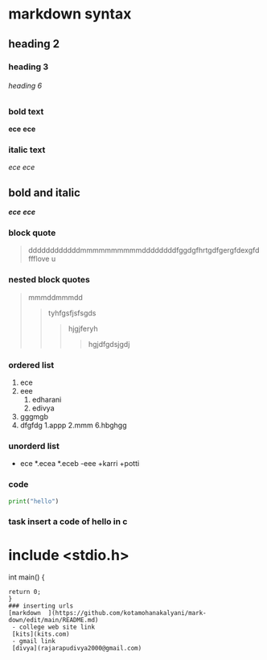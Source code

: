 # markdown syntax
## heading 2
### heading 3
###### heading 6
### bold text
**ece**
__ece__
### italic text
*ece*
_ece_
## bold and italic
**_ece_**
__*ece*__
### block quote
> ddddddddddddmmmmmmmmmmddddddddfggdgfhrtgdfgergfdexgfdffflove u
### nested block quotes
> mmmddmmmdd
>> tyhfgsfjsfsgds
>>> hjgjferyh
>>>> hgjdfgdsjgdj
### ordered list
1. ece
2. eee
    1. edharani
    2. edivya
4. gggmgb
5. dfgfdg
    1.appp
    2.mmm
6.hbghgg
### unorderd list
- ece
     *.ecea
     *.eceb
-eee
      +karri
      +potti
### code 
```python
print("hello")
```
### task insert a code of hello in c
# include <stdio.h>
int main() 
{
```printf("hello world");
return 0;
}
### inserting urls
[markdown  ](https://github.com/kotamohanakalyani/mark-down/edit/main/README.md)
 - college web site link
 [kits](kits.com)
 - gmail link
 [divya](rajarapudivya2000@gmail.com)
